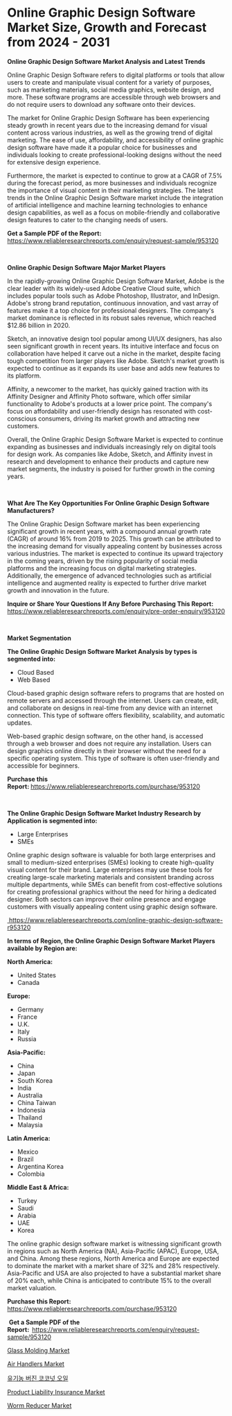 <p><h1>Online Graphic Design Software Market Size, Growth and Forecast from 2024 - 2031</h1></p><p><strong>Online Graphic Design Software Market Analysis and Latest Trends</strong></p>
<p><p>Online Graphic Design Software refers to digital platforms or tools that allow users to create and manipulate visual content for a variety of purposes, such as marketing materials, social media graphics, website design, and more. These software programs are accessible through web browsers and do not require users to download any software onto their devices.</p><p>The market for Online Graphic Design Software has been experiencing steady growth in recent years due to the increasing demand for visual content across various industries, as well as the growing trend of digital marketing. The ease of use, affordability, and accessibility of online graphic design software have made it a popular choice for businesses and individuals looking to create professional-looking designs without the need for extensive design experience.</p><p>Furthermore, the market is expected to continue to grow at a CAGR of 7.5% during the forecast period, as more businesses and individuals recognize the importance of visual content in their marketing strategies. The latest trends in the Online Graphic Design Software market include the integration of artificial intelligence and machine learning technologies to enhance design capabilities, as well as a focus on mobile-friendly and collaborative design features to cater to the changing needs of users.</p></p>
<p><strong>Get a Sample PDF of the Report:&nbsp;</strong> <a href="https://www.reliableresearchreports.com/enquiry/request-sample/953120">https://www.reliableresearchreports.com/enquiry/request-sample/953120</a></p>
<p>&nbsp;</p>
<p><strong>Online Graphic Design Software Major Market Players</strong></p>
<p><p>In the rapidly-growing Online Graphic Design Software Market, Adobe is the clear leader with its widely-used Adobe Creative Cloud suite, which includes popular tools such as Adobe Photoshop, Illustrator, and InDesign. Adobe's strong brand reputation, continuous innovation, and vast array of features make it a top choice for professional designers. The company's market dominance is reflected in its robust sales revenue, which reached $12.86 billion in 2020.</p><p>Sketch, an innovative design tool popular among UI/UX designers, has also seen significant growth in recent years. Its intuitive interface and focus on collaboration have helped it carve out a niche in the market, despite facing tough competition from larger players like Adobe. Sketch's market growth is expected to continue as it expands its user base and adds new features to its platform.</p><p>Affinity, a newcomer to the market, has quickly gained traction with its Affinity Designer and Affinity Photo software, which offer similar functionality to Adobe's products at a lower price point. The company's focus on affordability and user-friendly design has resonated with cost-conscious consumers, driving its market growth and attracting new customers.</p><p>Overall, the Online Graphic Design Software Market is expected to continue expanding as businesses and individuals increasingly rely on digital tools for design work. As companies like Adobe, Sketch, and Affinity invest in research and development to enhance their products and capture new market segments, the industry is poised for further growth in the coming years.</p></p>
<p>&nbsp;</p>
<p><strong>What Are The Key Opportunities For Online Graphic Design Software Manufacturers?</strong></p>
<p><p>The Online Graphic Design Software market has been experiencing significant growth in recent years, with a compound annual growth rate (CAGR) of around 16% from 2019 to 2025. This growth can be attributed to the increasing demand for visually appealing content by businesses across various industries. The market is expected to continue its upward trajectory in the coming years, driven by the rising popularity of social media platforms and the increasing focus on digital marketing strategies. Additionally, the emergence of advanced technologies such as artificial intelligence and augmented reality is expected to further drive market growth and innovation in the future.</p></p>
<p><strong>Inquire or Share Your Questions If Any Before Purchasing This Report:</strong> <a href="https://www.reliableresearchreports.com/enquiry/pre-order-enquiry/953120">https://www.reliableresearchreports.com/enquiry/pre-order-enquiry/953120</a></p>
<p>&nbsp;</p>
<p><strong>Market Segmentation</strong></p>
<p><strong>The Online Graphic Design Software Market Analysis by types is segmented into:</strong></p>
<p><ul><li>Cloud Based</li><li>Web Based</li></ul></p>
<p><p>Cloud-based graphic design software refers to programs that are hosted on remote servers and accessed through the internet. Users can create, edit, and collaborate on designs in real-time from any device with an internet connection. This type of software offers flexibility, scalability, and automatic updates.</p><p>Web-based graphic design software, on the other hand, is accessed through a web browser and does not require any installation. Users can design graphics online directly in their browser without the need for a specific operating system. This type of software is often user-friendly and accessible for beginners.</p></p>
<p><strong>Purchase this Report:&nbsp;</strong><a href="https://www.reliableresearchreports.com/purchase/953120">https://www.reliableresearchreports.com/purchase/953120</a></p>
<p>&nbsp;</p>
<p><strong>The Online Graphic Design Software Market Industry Research by Application is segmented into:</strong></p>
<p><ul><li>Large Enterprises</li><li>SMEs</li></ul></p>
<p><p>Online graphic design software is valuable for both large enterprises and small to medium-sized enterprises (SMEs) looking to create high-quality visual content for their brand. Large enterprises may use these tools for creating large-scale marketing materials and consistent branding across multiple departments, while SMEs can benefit from cost-effective solutions for creating professional graphics without the need for hiring a dedicated designer. Both sectors can improve their online presence and engage customers with visually appealing content using graphic design software.</p></p>
<p><a href="https://www.reliableresearchreports.com/online-graphic-design-software-r953120">&nbsp;https://www.reliableresearchreports.com/online-graphic-design-software-r953120</a></p>
<p><strong>In terms of Region, the Online Graphic Design Software Market Players available by Region are:</strong></p>
<p>
    <p> <strong> North America: </strong>
        <ul>
            <li>United States</li>
            <li>Canada</li>
        </ul>
        </p> 
    <p> <strong> Europe: </strong>
        <ul>
            <li>Germany</li>
            <li>France</li>
            <li>U.K.</li>
            <li>Italy</li>
            <li>Russia</li>
        </ul>
        </p> 
    <p> <strong> Asia-Pacific: </strong>
        <ul>
            <li>China</li>
            <li>Japan</li>
            <li>South Korea</li>
            <li>India</li>
            <li>Australia</li>
            <li>China Taiwan</li>
            <li>Indonesia</li>
            <li>Thailand</li>
            <li>Malaysia</li>
        </ul>
        </p> 
    <p> <strong> Latin America: </strong>
        <ul>
            <li>Mexico</li>
            <li>Brazil</li>
            <li>Argentina Korea</li>
            <li>Colombia</li>
        </ul>
        </p> 
    <p> <strong> Middle East & Africa: </strong>
        <ul>
            <li>Turkey</li>
            <li>Saudi</li>
            <li>Arabia</li>
            <li>UAE</li>
            <li>Korea</li>
        </ul>
    </p>
    </p>
<p><p>The online graphic design software market is witnessing significant growth in regions such as North America (NA), Asia-Pacific (APAC), Europe, USA, and China. Among these regions, North America and Europe are expected to dominate the market with a market share of 32% and 28% respectively. Asia-Pacific and USA are also projected to have a substantial market share of 20% each, while China is anticipated to contribute 15% to the overall market valuation.</p></p>
<p><strong>Purchase this Report: </strong><a href="https://www.reliableresearchreports.com/purchase/953120">https://www.reliableresearchreports.com/purchase/953120</a></p>
<p>&nbsp;<strong>Get a Sample PDF of the Report:&nbsp;&nbsp;</strong><a href="https://www.reliableresearchreports.com/enquiry/request-sample/953120">https://www.reliableresearchreports.com/enquiry/request-sample/953120</a></p>
<p><strong></strong></p>
<p><p><a href="https://github.com/kosella/Market-Research-Report-List-3/blob/main/glass-molding-market.md">Glass Molding Market</a></p><p><a href="https://www.linkedin.com/pulse/air-handlers-market-key-successful-business-strategy-forecast-q7vbf?trackingId=n27F8s4QesFl9nn%2B6JskkA%3D%3D">Air Handlers Market</a></p><p><a href="https://github.com/chupp85/Market-Research-Report-List-1/blob/main/621619051362.md">유기농 버진 코코넛 오일</a></p><p><a href="https://github.com/nathandecarvalho/Market-Research-Report-List-3/blob/main/product-liability-insurance-market.md">Product Liability Insurance Market</a></p><p><a href="https://www.linkedin.com/pulse/worm-reducer-market-furnishes-information-share-trends-growth-2ksxf?trackingId=ogGuWDgWOVQsEzo9F%2BQ4Xw%3D%3D">Worm Reducer Market</a></p></p>